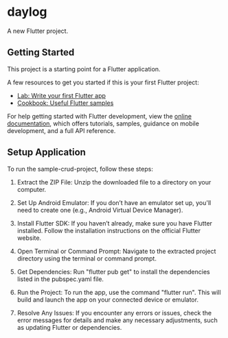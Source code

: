 # daylog

A new Flutter project.

## Getting Started

This project is a starting point for a Flutter application.

A few resources to get you started if this is your first Flutter project:

- [Lab: Write your first Flutter app](https://docs.flutter.dev/get-started/codelab)
- [Cookbook: Useful Flutter samples](https://docs.flutter.dev/cookbook)

For help getting started with Flutter development, view the
[online documentation](https://docs.flutter.dev/), which offers tutorials,
samples, guidance on mobile development, and a full API reference.

## Setup Application

To run the sample-crud-project, follow these steps:

1. Extract the ZIP File:
    Unzip the downloaded file to a directory on your computer.

2. Set Up Android Emulator: 
    If you don’t have an emulator set up, you'll need to create one (e.g., Android Virtual Device Manager).

3. Install Flutter SDK:
    If you haven’t already, make sure you have Flutter installed. Follow the installation instructions on the official Flutter website.

4. Open Terminal or Command Prompt:
    Navigate to the extracted project directory using the terminal or command prompt.

5. Get Dependencies:
    Run "flutter pub get" to install the dependencies listed in the pubspec.yaml file.
   
6. Run the Project:
    To run the app, use the command "flutter run". This will build and launch the app on your connected device or emulator.

7. Resolve Any Issues:
    If you encounter any errors or issues, check the error messages for details and make any necessary adjustments, such as updating Flutter or dependencies.
